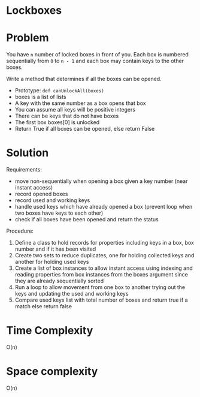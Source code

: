 # Lockboxes

# Problem
You have `n` number of locked boxes in front of you. Each box is numbered sequentially from `0` to `n - 1` and each box may contain keys to the other boxes.

Write a method that determines if all the boxes can be opened.

- Prototype: `def canUnlockAll(boxes)`
- boxes is a list of lists
- A key with the same number as a box opens that box
- You can assume all keys will be positive integers
- There can be keys that do not have boxes
- The first box boxes[0] is unlocked
- Return True if all boxes can be opened, else return False

# Solution
Requirements:
- move non-sequentially when opening a box given a key number (near instant access)
- record opened boxes
- record used and working keys
- handle used keys which have already opened a box (prevent loop when two boxes have keys to each other)
- check if all boxes have been opened and return the status

Procedure:
1. Define a class to hold records for properties including keys in a box, box number and if it has been visited
2. Create two sets to reduce duplicates, one for holding collected keys and another for holding used keys
3. Create a list of box instances to allow instant access using indexing and reading properties from box instances from
   the boxes argument since they are already sequentially sorted
4. Run a loop to allow movement from one box to another trying out the keys and updating the used and working keys
4. Compare used keys list with total number of boxes and return true if a match else return false

# Time Complexity
O(n)

# Space complexity
O(n)
